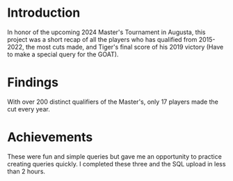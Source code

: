 # Introduction

In honor of the upcoming 2024 Master's Tournament in Augusta, this project was a 
short recap of all the players who has qualified from 2015-2022, the most cuts made, 
and Tiger's final score of his 2019 victory (Have to make a special query for the GOAT).

# Findings

With over 200 distinct qualifiers of the Master's, only 17 players made the cut every year. 

# Achievements

These were fun and simple queries but gave me an opportunity to practice creating queries quickly.
I completed these three and the SQL upload in less than 2 hours. 
